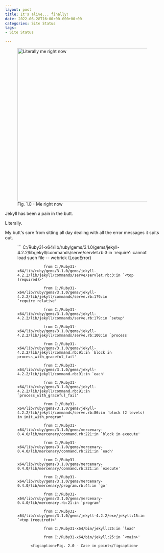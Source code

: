 ```yaml
---
layout: post
title: It's alive... finally!
date: 2022-06-28T16:00:00.000+00:00
categories: Site Status
tags:
- Site Status

---
```

<figure> <img src="https://cdn.discordapp.com/attachments/993410728088305734/993411276170600459/unknown.png" alt="Literally me right now" style="width:500x;height:500px;"> <figcaption>Fig. 1.0 - Me right now</figcaption> </figure>

Jekyll has been a pain in the butt.

Literally.

My butt's sore from sitting all day dealing with all the error messages it spits out.

<figure>
```
    	   		C:/Ruby31-x64/lib/ruby/gems/3.1.0/gems/jekyll-4.2.2/lib/jekyll/commands/serve/servlet.rb:3:in `require': cannot load such file -- webrick (LoadError)
        
    	        from C:/Ruby31-x64/lib/ruby/gems/3.1.0/gems/jekyll-4.2.2/lib/jekyll/commands/serve/servlet.rb:3:in `<top (required)>'
        
     	        from C:/Ruby31-x64/lib/ruby/gems/3.1.0/gems/jekyll-4.2.2/lib/jekyll/commands/serve.rb:179:in `require_relative'
        
    	        from C:/Ruby31-x64/lib/ruby/gems/3.1.0/gems/jekyll-4.2.2/lib/jekyll/commands/serve.rb:179:in `setup'
        
     	        from C:/Ruby31-x64/lib/ruby/gems/3.1.0/gems/jekyll-4.2.2/lib/jekyll/commands/serve.rb:100:in `process'
        
     	        from C:/Ruby31-x64/lib/ruby/gems/3.1.0/gems/jekyll-4.2.2/lib/jekyll/command.rb:91:in `block in process_with_graceful_fail'
        
                from C:/Ruby31-x64/lib/ruby/gems/3.1.0/gems/jekyll-4.2.2/lib/jekyll/command.rb:91:in `each'
        
                from C:/Ruby31-x64/lib/ruby/gems/3.1.0/gems/jekyll-4.2.2/lib/jekyll/command.rb:91:in `process_with_graceful_fail'
        
                from C:/Ruby31-x64/lib/ruby/gems/3.1.0/gems/jekyll-4.2.2/lib/jekyll/commands/serve.rb:86:in `block (2 levels) in init_with_program'
        
                from C:/Ruby31-x64/lib/ruby/gems/3.1.0/gems/mercenary-0.4.0/lib/mercenary/command.rb:221:in `block in execute'
        
                from C:/Ruby31-x64/lib/ruby/gems/3.1.0/gems/mercenary-0.4.0/lib/mercenary/command.rb:221:in `each'
        
                from C:/Ruby31-x64/lib/ruby/gems/3.1.0/gems/mercenary-0.4.0/lib/mercenary/command.rb:221:in `execute'
        
                from C:/Ruby31-x64/lib/ruby/gems/3.1.0/gems/mercenary-0.4.0/lib/mercenary/program.rb:44:in `go'
        
                from C:/Ruby31-x64/lib/ruby/gems/3.1.0/gems/mercenary-0.4.0/lib/mercenary.rb:21:in `program'
        
                from C:/Ruby31-x64/lib/ruby/gems/3.1.0/gems/jekyll-4.2.2/exe/jekyll:15:in `<top (required)>'
        
                from C:/Ruby31-x64/bin/jekyll:25:in `load'
        
                from C:/Ruby31-x64/bin/jekyll:25:in `<main>'
```
      <figcaption>Fig. 2.0 - Case in point</figcaption>
